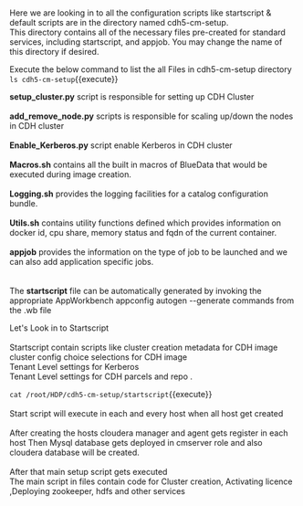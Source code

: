<br>Here we are looking in to all the configuration scripts like startscript & default scripts are in the directory named cdh5-cm-setup.
<br>
This directory contains all of the necessary files pre-created for standard services, including startscript, and appjob. 
You may change the name of this directory if desired.<br>

Execute the below command to list the all Files in cdh5-cm-setup directory <br>
`ls cdh5-cm-setup`{{execute}}<br>

<b>setup_cluster.py</b> script is responsible for setting up CDH Cluster <br>
<br><b>add_remove_node.py</b>  scripts is responsible for scaling up/down the nodes in CDH cluster<br>
<br><b>Enable_Kerberos.py</b> script enable Kerberos in CDH cluster<br>
<br><b>Macros.sh</b> contains all the built in macros of BlueData that would be executed during image creation.
<br>
<br><b>Logging.sh</b> provides the logging facilities for a catalog configuration bundle. 
<br>
<br><b>Utils.sh</b> contains utility functions defined which provides information on docker id, cpu share, memory status and fqdn of the current container.<br>
<br><b>appjob</b> provides the information on the type of job to be launched and we can also add application specific jobs.<br>
<br>
<br>The <b>startscript</b> file can be automatically generated by invoking the appropriate AppWorkbench appconfig autogen --generate commands from the .wb file<br>

Let's Look in to Startscript<br>
<br>Startscript contain scripts like cluster creation metadata for CDH image 
<br>cluster config choice selections for CDH image 
<br>Tenant Level settings  for Kerberos
<br>Tenant Level settings for CDH parcels and repo .

`cat /root/HDP/cdh5-cm-setup/startscript`{{execute}}
<br>
<br>Start script will execute in each and every host when all host get created 
<br>
<br>After creating the hosts cloudera manager and agent gets register in each host Then Mysql database gets deployed in cmserver role and also cloudera database will be created.<br>
<br>After that main setup script gets executed
<br>The main script in files contain code for Cluster creation, Activating licence ,Deploying zookeeper, hdfs and other services


